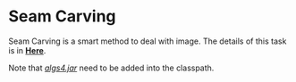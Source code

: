 # Seam Carving

Seam Carving is a smart method to deal with image. The details of this task is in [**Here**](https://coursera.cs.princeton.edu/algs4/assignments/seam/specification.php).

Note that [*algs4.jar*](../) need to be added into the classpath.